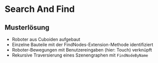 # Search And Find

## Musterlösung

- Roboter aus Cuboiden aufgebaut
- Einzelne Bauteile mit der FindNodes-Extension-Methode identifiziert
- Roboter-Bewegungen mit Benutzereingaben (hier: Touch) verknüpft
- Rekursive Traversierung eines Szenengraphen mit `FindNodeByName`

